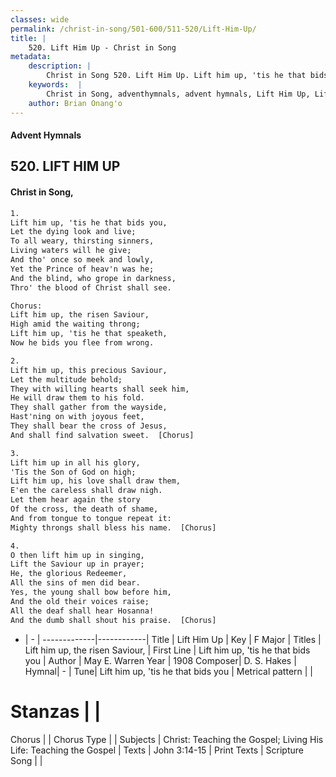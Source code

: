 ```yaml
---
classes: wide
permalink: /christ-in-song/501-600/511-520/Lift-Him-Up/
title: |
    520. Lift Him Up - Christ in Song
metadata:
    description: |
        Christ in Song 520. Lift Him Up. Lift him up, 'tis he that bids you, Let the dying look and live; To all weary, thirsting sinners, Living waters will he give; And tho' once so meek and lowly, Yet the Prince of heav'n was he; And the blind, who grope in darkness, Thro' the blood of Christ shall see. Chorus: Lift him up, the risen Saviour, High amid the waiting throng; Lift him up, 'tis he that speaketh, Now he bids you flee from wrong.
    keywords:  |
        Christ in Song, adventhymnals, advent hymnals, Lift Him Up, Lift him up, 'tis he that bids you. Lift him up, the risen Saviour,
    author: Brian Onang'o
---
```


#### Advent Hymnals
## 520. LIFT HIM UP
####  Christ in Song,

```txt
1.
Lift him up, 'tis he that bids you,
Let the dying look and live;
To all weary, thirsting sinners,
Living waters will he give;
And tho' once so meek and lowly,
Yet the Prince of heav'n was he;
And the blind, who grope in darkness,
Thro' the blood of Christ shall see.

Chorus:
Lift him up, the risen Saviour,
High amid the waiting throng;
Lift him up, 'tis he that speaketh,
Now he bids you flee from wrong.

2.
Lift him up, this precious Saviour, 
Let the multitude behold;
They with willing hearts shall seek him,
He will draw them to his fold.
They shall gather from the wayside,
Hast'ning on with joyous feet,
They shall bear the cross of Jesus,
And shall find salvation sweet.  [Chorus]

3.
Lift him up in all his glory,
'Tis the Son of God on high;
Lift him up, his love shall draw them,
E'en the careless shall draw nigh.
Let them hear again the story
Of the cross, the death of shame,
And from tongue to tongue repeat it:
Mighty throngs shall bless his name.  [Chorus]

4.
O then lift him up in singing,
Lift the Saviour up in prayer;
He, the glorious Redeemer,
All the sins of men did bear.
Yes, the young shall bow before him,
And the old their voices raise;
All the deaf shall hear Hosanna!
And the dumb shall shout his praise.  [Chorus]


```

- |   -  |
-------------|------------|
Title | Lift Him Up |
Key | F Major |
Titles | Lift him up, the risen Saviour, |
First Line | Lift him up, 'tis he that bids you |
Author | May E. Warren
Year | 1908
Composer| D. S. Hakes |
Hymnal|  - |
Tune| Lift him up, 'tis he that bids you |
Metrical pattern | |
# Stanzas |  |
Chorus |  |
Chorus Type |  |
Subjects | Christ: Teaching the Gospel; Living His Life: Teaching the Gospel |
Texts | John 3:14-15 |
Print Texts | 
Scripture Song |  |
    
